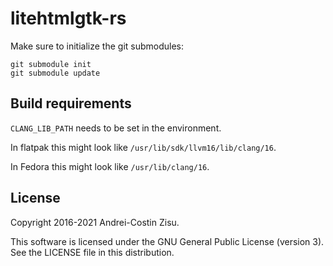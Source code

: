 # litehtmlgtk-rs

Make sure to initialize the git submodules:

```shell
git submodule init
git submodule update
```

## Build requirements

`CLANG_LIB_PATH` needs to be set in the environment.

In flatpak this might look like `/usr/lib/sdk/llvm16/lib/clang/16`.

In Fedora this might look like `/usr/lib/clang/16`.

## License

Copyright 2016-2021 Andrei-Costin Zisu.

This software is licensed under the GNU General Public License (version 3).
See the LICENSE file in this distribution.